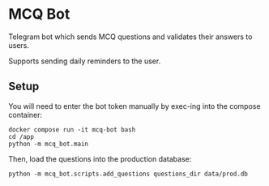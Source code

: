 # MCQ Bot

Telegram bot which sends MCQ questions and validates their answers to users.

Supports sending daily reminders to the user.

## Setup

You will need to enter the bot token manually by exec-ing into the compose container:

```
docker compose run -it mcq-bot bash
cd /app
python -m mcq_bot.main
```

Then, load the questions into the production database:

```
python -m mcq_bot.scripts.add_questions questions_dir data/prod.db
```
